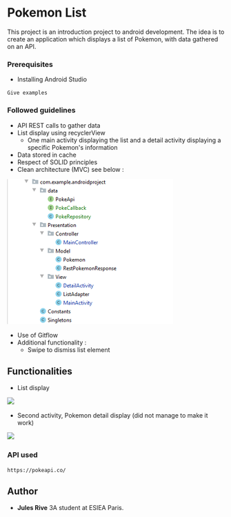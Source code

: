 # Pokemon List

This project is an introduction project to android development.
The idea is to create an application which displays a list of Pokemon, with data gathered on an API.

### Prerequisites

* Installing Android Studio

```
Give examples
```

### Followed guidelines

* API REST calls to gather data
* List display using recyclerView
  * One main activity displaying the list and a detail activity displaying a specific Pokemon's information
* Data stored in cache
* Respect of SOLID principles
* Clean architecture (MVC) see below :

![](Images/architecture.PNG)

* Use of Gitflow
* Additional functionality :
  * Swipe to dismiss list element




## Functionalities

* List display


<img src="Images/screenShot_app1" width="200">

* Second activity, Pokemon detail display (did not manage to make it work)


<img src="Images/screenShot_app2" width="200">


### API used

```
https://pokeapi.co/
```



## Author

* **Jules Rive**  3A student at ESIEA Paris.
